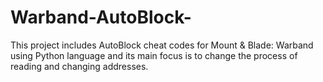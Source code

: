 # Warband-AutoBlock-
This project includes AutoBlock cheat codes for Mount &amp; Blade: Warband using Python language and its main focus is to change the process of reading and changing addresses.
